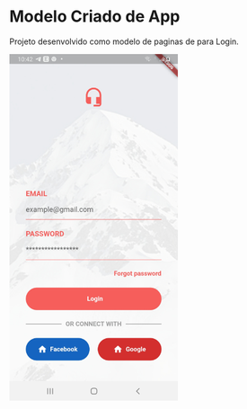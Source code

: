 # Modelo Criado de App 

Projeto desenvolvido como modelo de paginas de para Login.

<p>
<img src="/images/Login.jpg" width="300">
</p>


